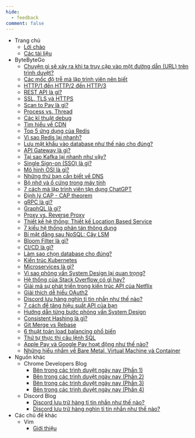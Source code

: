 ```yaml
---
hide:
  - feedback
comment: false
---
```


- Trang chủ
    - [Lời chào](index.md)
    - [Các tài liệu](navigation.md)
- ByteByteGo
    - [Chuyện gì sẽ xảy ra khi ta truy cập vào một đường dẫn (URL) trên trình duyệt?](ByteByteGo/what_happen_when_access_url.md)
    - [Các mốc độ trễ mà lập trình viên nên biết](ByteByteGo/latency_numbers.md)
    - [HTTP/1 đến HTTP/2 đến HTTP/3](ByteByteGo/http_versions.md)
    - [REST API là gì?](ByteByteGo/rest_api.md)
    - [SSL, TLS và HTTPS](ByteByteGo/ssl_tls_https.md)
    - [Scan to Pay là gì?](ByteByteGo/scan_to_pay.md)
    - [Process vs. Thread](ByteByteGo/process_vs_thread.md)
    - [Các kĩ thuật debug](ByteByteGo/debugging_techniques.md)
    - [Tìm hiểu về CDN](ByteByteGo/cdn.md)
    - [Top 5 ứng dụng của Redis](ByteByteGo/top_redis_use_cases.md)
    - [Vì sao Redis lại nhanh?](ByteByteGo/why_redis_fast.md)
    - [Lưu mật khẩu vào database như thế nào cho đúng?](ByteByteGo/storing_passwords.md)
    - [API Gateway là gì?](ByteByteGo/api_gateway.md)
    - [Tại sao Kafka lại nhanh như vậy?](ByteByteGo/why_kafka_fast.md)
    - [Single Sign-on (SSO) là gì?](ByteByteGo/sso.md)
    - [Mô hình OSI là gì?](ByteByteGo/osi_model.md)
    - [Những thứ bạn cần biết về DNS](ByteByteGo/dns.md)
    - [Bộ nhớ và ổ cứng trong máy tính](ByteByteGo/computer_memory_and_storage.md)
    - [7 cách mà lập trình viên tận dụng ChatGPT](ByteByteGo/chatgpt_hacks.md)
    - [Định lý CAP - CAP theorem](ByteByteGo/cap_theorem.md)
    - [gRPC là gì?](ByteByteGo/grpc.md)
    - [GraphQL là gì?](ByteByteGo/graphql.md)
    - [Proxy vs. Reverse Proxy](ByteByteGo/proxy_vs_reverse_proxy.md)
    - [Thiết kế hệ thống: Thiết kế Location Based Service](ByteByteGo/design_location_based_service.md)
    - [7 kiểu hệ thống phân tán thông dụng](ByteByteGo/system_patterns.md)
    - [Bí mật đằng sau NoSQL: Cây LSM](ByteByteGo/lsm_tree.md)
    - [Bloom Filter là gì?](ByteByteGo/bloom_filter.md)
    - [CI/CD là gì?](ByteByteGo/ci_cd.md)
    - [Làm sao chọn database cho đúng?](ByteByteGo/choose_database.md)
    - [Kiến trúc Kubernetes](ByteByteGo/kubernetes.md)
    - [Microservices là gì?](ByteByteGo/microservices.md)
    - [Vì sao phỏng vấn System Design lại quan trọng?](ByteByteGo/why_system_design_interview_important.md)
    - [Hệ thống của Stack Overflow có gì hay?](ByteByteGo/stackoverflow_architecture.md)
    - [Giải mã sự phát triển trong kiến trúc API của Netflix](ByteByteGo/netflix_architecture_evolution.md)
    - [Giải thích dễ hiểu OAuth2](ByteByteGo/oauth2_explained.md)
    - [Discord lưu hàng nghìn tỉ tin nhắn như thế nào?](ByteByteGo/discord_messages_migration.md)
    - [7 cách để tăng hiệu suất API của bạn](ByteByteGo/optimize_api_performance.md)
    - [Hướng dẫn từng bước phỏng vấn System Design](ByteByteGo/system_design_interview_guide.md)
    - [Consistent Hashing là gì?](ByteByteGo/consistent_hashing.md)
    - [Git Merge vs Rebase](ByteByteGo/git_merge_vs_rebase.md)
    - [6 thuật toán load balancing phổ biến](ByteByteGo/load_balancing_algorithms.md)
    - [Thứ tự thực thi câu lệnh SQL](ByteByteGo/sql_execution_order.md)
    - [Apple Pay và Google Pay hoạt động như thế nào?](ByteByteGo/apple_google_pay.md)
    - [Những hiểu nhầm về Bare Metal, Virtual Machine và Container](ByteByteGo/container_concepts.md)
- Nguồn khác
    - Chrome Developers Blog
        - [Bên trong các trình duyệt ngày nay (Phần 1)](misc/chrome_blog/inside_browser_1.md)
        - [Bên trong các trình duyệt ngày nay (Phần 2)](misc/chrome_blog/inside_browser_2.md)
        - [Bên trong các trình duyệt ngày nay (Phần 3)](misc/chrome_blog/inside_browser_3.md)
        - [Bên trong các trình duyệt ngày nay (Phần 4)](misc/chrome_blog/inside_browser_4.md)
    - Discord Blog
        - [Discord lưu trữ hàng tỉ tin nhắn như thế nào?](misc/discord_blog/storing_billions_messages.md)
        - [Discord lưu trữ hàng nghìn tỉ tin nhắn như thế nào?](misc/discord_blog/storing_trillions_messages.md)
- Các chủ đề khác
    - Vim
        - [Giới thiệu](other_topics/vim/introduction.md)